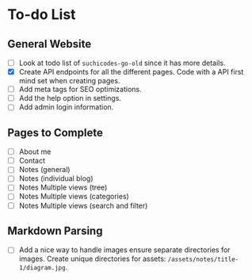 # To-do List

## General Website

- [ ] Look at todo list of `suchicodes-go-old` since it has more details. 
- [x] Create API endpoints for all the different pages. Code with a API first
      mind set when creating pages.
- [ ] Add meta tags for SEO optimizations.
- [ ] Add the help option in settings.
- [ ] Add admin login information.

## Pages to Complete

- [ ] About me
- [ ] Contact
- [ ] Notes (general)
- [ ] Notes (individual blog)
- [ ] Notes Multiple views (tree)
- [ ] Notes Multiple views (categories)
- [ ] Notes Multiple views (search and filter)

## Markdown Parsing

- [ ] Add a nice way to handle images ensure separate directories for images.
      Create unique directories for assets: `/assets/notes/title-1/diagram.jpg`.
